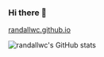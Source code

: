 ### Hi there 👋

[randallwc.github.io](https://randallwc.github.io)

![randallwc's GitHub stats](https://github-readme-stats.vercel.app/api?username=randallwc&layout=compact&show_icons=true&theme=prussian)


<!--
[![Top Langs](https://github-readme-stats.vercel.app/api/top-langs/?username=randallwc&layout=compact)](https://github.com/anuraghazra/github-readme-stats)

**randallwc/randallwc** is a ✨ _special_ ✨ repository because its `README.md` (this file) appears on your GitHub profile.

Here are some ideas to get you started:

- 🔭 I’m currently working on ...
- 🌱 I’m currently learning ...
- 👯 I’m looking to collaborate on ...
- 🤔 I’m looking for help with ...
- 💬 Ask me about ...
- 📫 How to reach me: ...
- 😄 Pronouns: ...
- ⚡ Fun fact: ...
-->
